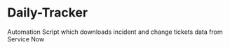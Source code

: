 # Daily-Tracker
Automation Script which downloads incident and change tickets data from Service Now
